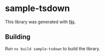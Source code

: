 # sample-tsdown

This library was generated with [Nx](https://nx.dev).

## Building

Run `nx build sample-tsdown` to build the library.
